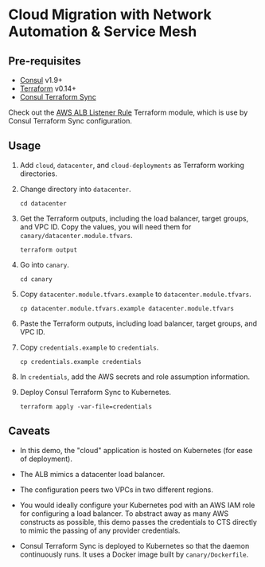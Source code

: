 # Cloud Migration with Network Automation & Service Mesh

## Pre-requisites

- [Consul](https://www.consul.io/downloads) v1.9+
- [Terraform](https://www.terraform.io/downloads.html) v0.14+
- [Consul Terraform Sync](https://github.com/hashicorp/consul-terraform-sync)

Check out the [AWS ALB Listener Rule](https://registry.terraform.io/modules/joatmon08/listener-rule/aws/latest) Terraform module, which is use by Consul Terraform Sync configuration.

## Usage

1. Add `cloud`, `datacenter`, and `cloud-deployments` as Terraform working
directories.

1. Change directory into `datacenter`.
   ```shell
   cd datacenter
   ```
1. Get the Terraform outputs, including the load balancer, target groups, and VPC ID.
   Copy the values, you will need them for `canary/datacenter.module.tfvars`.
   ```shell
   terraform output
   ```

1. Go into `canary`.
   ```shell
   cd canary
   ```

1. Copy `datacenter.module.tfvars.example` to `datacenter.module.tfvars`.
   ```shell
   cp datacenter.module.tfvars.example datacenter.module.tfvars
   ```

1. Paste the Terraform outputs, including load balancer, target groups, and VPC ID.

1. Copy `credentials.example` to `credentials`.
   ```shell
   cp credentials.example credentials
   ```

1. In `credentials`, add the AWS secrets and role assumption information.

1. Deploy Consul Terraform Sync to Kubernetes.
   ```shell
   terraform apply -var-file=credentials
   ```

## Caveats

- In this demo, the "cloud" application is hosted on Kubernetes (for ease of deployment).

- The ALB mimics a datacenter load balancer.

- The configuration peers two VPCs in two different regions.

- You would ideally configure your Kubernetes pod with an AWS IAM role
  for configuring a load balancer. To abstract away as many AWS constructs as possible,
  this demo passes the credentials to CTS directly to mimic the passing of any
  provider credentials.

- Consul Terraform Sync is deployed to Kubernetes so that the daemon continuously
  runs. It uses a Docker image built by `canary/Dockerfile`.